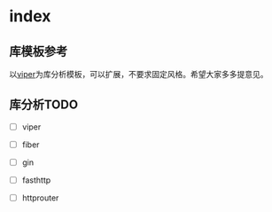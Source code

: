 
# index

## 库模板参考

以[viper](https://github.com/studygolang/go-collection/blob/main/go-lib/go-lib-template.md)为库分析模板，可以扩展，不要求固定风格。希望大家多多提意见。

## 库分析TODO

- [ ] viper

- [ ] fiber

- [ ] gin

- [ ] fasthttp

- [ ] httprouter

